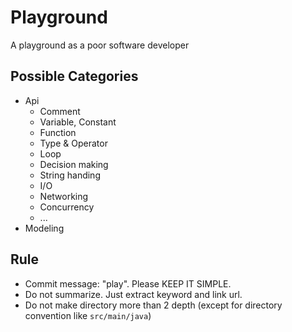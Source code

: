 # Playground

A playground as a poor software developer

## Possible Categories

- Api
  - Comment
  - Variable, Constant
  - Function
  - Type & Operator
  - Loop
  - Decision making
  - String handing
  - I/O
  - Networking
  - Concurrency
  - ...
- Modeling

## Rule

- Commit message: "play". Please KEEP IT SIMPLE.
- Do not summarize. Just extract keyword and link url.
- Do not make directory more than 2 depth (except for directory convention like `src/main/java`)

